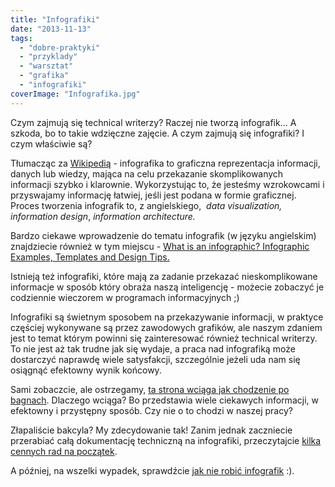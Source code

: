 ```yaml
---
title: "Infografiki"
date: "2013-11-13"
tags:
  - "dobre-praktyki"
  - "przyklady"
  - "warsztat"
  - "grafika"
  - "infografiki"
coverImage: "Infografika.jpg"
---
```


Czym zajmują się technical writerzy? Raczej nie tworzą infografik... A szkoda,
bo to takie wdzięczne zajęcie. A czym zajmują się infografiki? I czym właściwie
są?

Tłumacząc za [Wikipedią](http://en.wikipedia.org/wiki/Infographic) - infografika
to graficzna reprezentacja informacji, danych lub wiedzy, mająca na celu
przekazanie skomplikowanych informacji szybko i klarownie. Wykorzystując to, że
jesteśmy wzrokowcami i przyswajamy informację łatwiej, jeśli jest podana w
formie graficznej. Proces tworzenia infografik to, z angielskiego,  _data
visualization, information design_, *information architecture.*

Bardzo ciekawe wprowadzenie do tematu infografik (w języku angielskim)
znajdziecie również w tym miejscu -
[What is an infographic? Infographic Examples, Templates and Design Tips.](https://venngage.com/blog/what-is-an-infographic/)

Istnieją też infografiki, które mają za zadanie przekazać nieskomplikowane
informacje w sposób który obraża naszą inteligencję - możecie zobaczyć je
codziennie wieczorem w programach informacyjnych ;)

Infografiki są świetnym sposobem na przekazywanie informacji, w praktyce
częściej wykonywane są przez zawodowych grafików, ale naszym zdaniem jest to
temat którym powinni się zainteresować również technical writerzy. To nie jest
aż tak trudne jak się wydaje, a praca nad infografiką może dostarczyć naprawdę
wiele satysfakcji, szczególnie jeżeli uda nam się osiągnąć efektowny wynik
końcowy.

Sami zobaczcie, ale ostrzegamy,
[ta strona wciąga jak chodzenie po bagnach](http://infografika.wp.pl/). Dlaczego
wciąga? Bo przedstawia wiele ciekawych informacji, w efektowny i przystępny
sposób. Czy nie o to chodzi w naszej pracy?

Złapaliście bakcyla? My zdecydowanie tak! Zanim jednak zaczniecie przerabiać
całą dokumentację techniczną na infografiki, przeczytajcie
[kilka cennych rad na początek](http://econsultancy.com/uk/blog/62438-which-infographic-is-right-for-you).

A później, na wszelki wypadek, sprawdźcie
[jak nie robić infografik](http://www.worstinfographic.com/) :).
